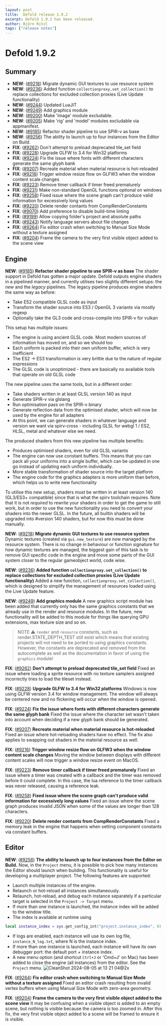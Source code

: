 ```yaml
---
layout: post
title:  Defold release 1.9.2
excerpt: Defold 1.9.2 has been released.
author: Björn Ritzl
tags: ["release notes"]
---
```


# Defold 1.9.2

## Summary

* __NEW__: ([#9218](https://github.com/defold/defold/pull/9218)) Migrate dynamic GUI textures to use resource system
* __NEW__: ([#9236](https://github.com/defold/defold/pull/9236)) Added function `collectionproxy.set_collection()` to replace collections for excluded collection proxies (Live Update functionality)
* __NEW__: ([#9244](https://github.com/defold/defold/pull/9244)) Updated LuaJIT
* __NEW__: ([#9249](https://github.com/defold/defold/pull/9249)) Add graphics module
* __NEW__: ([#9200](https://github.com/defold/defold/pull/9200)) Make 'image' module excludable.
* __NEW__: ([#9205](https://github.com/defold/defold/pull/9205)) Make 'rig' and 'model' modules excludable via appmanifest.
* __NEW__: ([#9185](https://github.com/defold/defold/pull/9185)) Refactor shader pipeline to use SPIR-v as base
* __NEW__: ([#9256](https://github.com/defold/defold/pull/9256)) The ability to launch up to four instances from the Editor on Build.
* __FIX__: ([#9262](https://github.com/defold/defold/pull/9262)) Don't attempt to preload deprecated tile_set field
* __FIX__: ([#9228](https://github.com/defold/defold/pull/9228)) Upgrade GLFW to 3.4 for Win32 platforms
* __FIX__: ([#9224](https://github.com/defold/defold/pull/9224)) Fix the issue where fonts with different characters generate the same glyph bank
* __FIX__: ([#9207](https://github.com/defold/defold/pull/9207)) Recreate material when material resource is hot-reloaded
* __FIX__: ([#9216](https://github.com/defold/defold/pull/9216)) Trigger window resize flow on GLFW3 when the window content scale changes
* __FIX__: ([#9223](https://github.com/defold/defold/pull/9223)) Remove timer callback if timer freed prematurely
* __FIX__: ([#9231](https://github.com/defold/defold/pull/9231)) Make non-standard OpenGL functions optional on windows
* __FIX__: ([#9258](https://github.com/defold/defold/pull/9258)) Fixed issue where the scene graph can't produce valid information for excessively long values
* __FIX__: ([#9220](https://github.com/defold/defold/pull/9220)) Delete render contants from CompRenderConstants
* __FIX__: ([#9070](https://github.com/defold/defold/pull/9070)) Add preference to disable build-time linting
* __FIX__: ([#9199](https://github.com/defold/defold/pull/9199)) Allow copying folder's project and absolute paths
* __FIX__: ([#9243](https://github.com/defold/defold/pull/9243)) Notify language servers about file changes
* __FIX__: ([#9264](https://github.com/defold/defold/pull/9264)) Fix editor crash when switching to Manual Size Mode without a texture assigned
* __FIX__: ([#9204](https://github.com/defold/defold/pull/9204)) Frame the camera to the very first visible object added to the scene view

## Engine


__NEW__: ([#9185](https://github.com/defold/defold/pull/9185)) __Refactor shader pipeline to use SPIR-v as base__
The shader support in Defold has gotten a major update. Defold outputs engine shaders in a pipelined manner, and currently utilises two slightly different setups: the _new_ and the _legacy_ pipelines. The legacy pipeline produces engine shaders the same way as before:

* Take ES2 compatible GLSL code as input
* Transform the shader source into ES3 / OpenGL 3 variants via mostly regexp
* Optionally take the GL3 code and cross-compile into SPIR-v for vulkan

This setup has multiple issues:

* The engine is using ancient GLSL code. Most modern sources of information has moved on, and so we should too
* Each uniform is packed into their own uniform buffer, which is very inefficient
* The ES2 -> ES3 transformation is very brittle due to the nature of regular expressions
* The GLSL code is unoptimized - there are basically no available tools that operate on old GLSL code

The new pipeline uses the same tools, but in a different order:

* Take shaders written in at least GLSL version 140 as input
* Generate SPIR-v via glslang
* Run optimisation pass on the SPIR-v binary
* Generate reflection data from the optimised shader, which will now be used by the engine for all adapters
* At this point, we can generate shaders in whatever language and version we want via spirv-cross - including GLSL for webgl 1 / ES2, HLSL, metal and whatever else we need.

The produced shaders from this new pipeline has multiple benefits:

* Produces optimised shaders, even for old GLSL variants
* The engine can now use constant buffers. This means that you can pack all your uniforms into a single buffer, which can be updated in one go instead of updating each uniform individually.
* More stable transformation of shader source into the target platform
* The engine code for the graphics adapters is more uniform than before, which helps us to write new functionality

To utilise this new setup, shaders must be written in at least version 140 (GL3/ES3+ compatible) since that is what the spirv toolchain requires. Note that it is not _required_ to rewrite your shaders in order to get the game to still work, but in order to use the new functionality you need to convert your shaders into the newer GLSL. In the future, all builtin shaders will be upgraded into #version 140 shaders, but for now this must be done manually.

__NEW__: ([#9218](https://github.com/defold/defold/pull/9218)) __Migrate dynamic GUI textures to use resource system__
Dynamic textures (created via `gui.new_texture`) are now managed by the resource system. There is no change in behaviour or function signature for how dynamic textures are managed, the biggest gain of this task is to remove GUI specific code in the engine and move some parts of the GUI system closer to the regular gameobject world, code wise.

__NEW__: ([#9236](https://github.com/defold/defold/pull/9236)) __Added function `collectionproxy.set_collection()` to replace collections for excluded collection proxies (Live Update functionality)__
Added a new function, `collectionproxy.set_collection()`, which is designed to simplify the management of resources loaded using the Live Update feature.

__NEW__: ([#9249](https://github.com/defold/defold/pull/9249)) __Add graphics module__
A new graphics script module has been added that currently only has the same graphics constants that we already use in the render and resource modules. In the future, new functionality will be added to this module for things like querying GPU extensions, max texture size and so on.

>NOTE ⚠️
`render` and `resource` constants, such as render.STATE_DEPTH_TEST still exist which means that existing projects will not need to be ported to using graphics constants. However, the constants are deprecated and removed from the autocomplete as well as the documentation in favor of using the `graphics` module!

__FIX__: ([#9262](https://github.com/defold/defold/pull/9262)) __Don't attempt to preload deprecated tile_set field__
Fixed an issue where loading a sprite resource with no texture samplers assigned incorrectly tries to load the tileset instead.

__FIX__: ([#9228](https://github.com/defold/defold/pull/9228)) __Upgrade GLFW to 3.4 for Win32 platforms__
Windows is now using GLFW version 3.4 for window management. The window will always be centered now and no flickering will occur when the window is opened.

__FIX__: ([#9224](https://github.com/defold/defold/pull/9224)) __Fix the issue where fonts with different characters generate the same glyph bank__
Fixed the issue where the character set wasn't taken into account when deciding if a new glyph bank should be generated.

__FIX__: ([#9207](https://github.com/defold/defold/pull/9207)) __Recreate material when material resource is hot-reloaded__
Fixed an issue where hot-reloading shaders have no effect. The fix also applies to swapping out shaders in the material resource as well.

__FIX__: ([#9216](https://github.com/defold/defold/pull/9216)) __Trigger window resize flow on GLFW3 when the window content scale changes__
Moving the window between displays with different content scales will now trigger a window resize event on MacOS.

__FIX__: ([#9223](https://github.com/defold/defold/pull/9223)) __Remove timer callback if timer freed prematurely__
Fixed an issue where a timer was created with a callback and the timer was removed before it could complete. In this case, the lua reference to the timer callback was never released, causing a reference leak.

__FIX__: ([#9258](https://github.com/defold/defold/pull/9258)) __Fixed issue where the scene graph can't produce valid information for excessively long values__
Fixed an issue where the scene graph produces invalid JSON when some of the values are longer than 128 characters.

__FIX__: ([#9220](https://github.com/defold/defold/pull/9220)) __Delete render contants from CompRenderConstants__
Fixed a memory leak in the engine that happens when setting component constants via constant buffers.

## Editor

__NEW__: ([#9256](https://github.com/defold/defold/pull/9256)) __The ability to launch up to four instances from the Editor on Build.__
Now, in the `Project` menu, it is possible to pick how many instances the Editor should launch when building. This functionality is useful for developing a multiplayer project. The following features are supported:

- Launch multiple instances of the engine.
- Relaunch or hot-reload all instances simultaneously.
- Relaunch, hot-reload, and debug each instance separately if a particular target is selected in the `Project -> Target` menu.
- If more than one instance is launched, the instance index will be added to the window title.
- The index is available at runtime using
 ```lua
local instance_index = sys.get_config_int("project.instance_index", 0)
````
- If logs are enabled, each instance will use its own log file, `instance_N_log.txt`, where N is the instance index.
- If more than one instance is launched, each instance will have its own debugger port: the default port + instance index.
- A new menu option (and shortcut `Ctrl+J` or 'Cmd+J' on Mac) has been added to close the engine (all instances) from the editor. See the `Project` menu.
![CleanShot 2024-08-05 at 13 21 04@2x](https://github.com/user-attachments/assets/3c6e7a9c-6d8c-45cc-bac0-8329e7fe92c2)

__FIX__: ([#9264](https://github.com/defold/defold/pull/9264)) __Fix editor crash when switching to Manual Size Mode without a texture assigned__
Fixed an editor crash resulting from invalid vertex buffers when using Manual Size Mode with zero-area geometry.

__FIX__: ([#9204](https://github.com/defold/defold/pull/9204)) __Frame the camera to the very first visible object added to the scene view__
It may be confusing when a visible object is added to an empty scene, but nothing is visible because the camera is too zoomed in. After this fix, the very first visible object added to a scene will be framed to ensure it is visible.